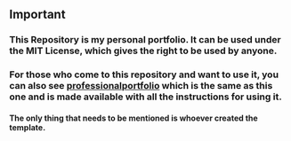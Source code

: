 ## Important

### This Repository is my personal portfolio. It can be used under the MIT License, which gives the right to be used by anyone.

### For those who come to this repository and want to use it, you can also see [professionalportfolio](https://github.com/BlueButterflies/professionalportfolio/tree/master) which is the same as this one and is made available with all the instructions for using it.

#### The only thing that needs to be mentioned is whoever created the template.